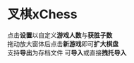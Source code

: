 # 叉棋xChess
点击**设置**以自定义**游戏人数**与**获胜子数**  
拖动放大窗体后点击**新游戏**即可**扩大棋盘**  
支持**导出**为存档文件 可**导入**或直接**拽托导入**
